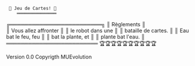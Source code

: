      💫 Jeu de Cartes! 💫      
        ═══════════════   
  ╔═════════════════════════╗
  ║        Règlements       ║       
  ║   Vous allez affronter  ║
  ║   le robot dans une     ║
  ║   bataille de cartes.   ║
  ║   Eau bat le feu, feu   ║
  ║   bat la plante, et     ║
  ║   plante bat l'eau.     ║
   ═════════════════════════
   🏆🏆🏆🏆🏆🏆🏆🏆🏆🏆
   
Version 0.0 Copyrigth MUEvolution